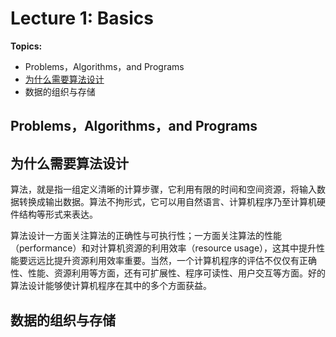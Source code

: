 # Lecture 1: Basics

**Topics:**

- Problems，Algorithms，and Programs
- [为什么需要算法设计](#为什么需要算法设计20231013)
- 数据的组织与存储

## Problems，Algorithms，and Programs


## 为什么需要算法设计<a name="为什么需要算法设计20231013">

算法，就是指一组定义清晰的计算步骤，它利用有限的时间和空间资源，将输入数据转换成输出数据。算法不拘形式，它可以用自然语言、计算机程序乃至计算机硬件结构等形式来表达。

算法设计一方面关注算法的正确性与可执行性；一方面关注算法的性能（performance）和对计算机资源的利用效率（resource usage），这其中提升性能要远远比提升资源利用效率重要。当然，一个计算机程序的评估不仅仅有正确性、性能、资源利用等方面，还有可扩展性、程序可读性、用户交互等方面。好的算法设计能够使计算机程序在其中的多个方面获益。

## 数据的组织与存储

